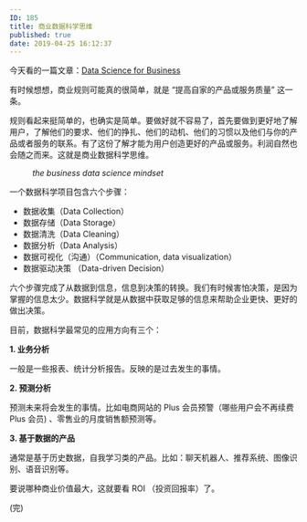 ```yaml
---
ID: 185
title: 商业数据科学思维
published: true
date: 2019-04-25 16:12:37
---
```

<!-- wp:paragraph -->
<p>今天看的一篇文章：<a href="https://data36.com/data-science-for-business/">Data Science for Business</a></p>
<!-- /wp:paragraph -->

<!-- wp:paragraph -->
<p>有时候想想，商业规则可能真的很简单，就是 “提高自家的产品或服务质量” 这一条。</p>
<!-- /wp:paragraph -->

<!-- wp:paragraph -->
<p>规则看起来挺简单的，也确实是简单。要做好就不容易了，首先要做到更好地了解用户，了解他们的要求、他们的挣扎、他们的动机、他们的习惯以及他们与你的产品或者服务的联系。有了这份了解才能为用户创造更好的产品或服务。利润自然也会随之而来。这就是商业数据科学思维。</p>
<!-- /wp:paragraph -->

<!-- wp:image -->
<figure class="wp-block-image"><img src="https://i.loli.net/2019/04/25/5cc16bb148359.png" alt=""/><figcaption><em>the business data science mindset</em></figcaption></figure>
<!-- /wp:image -->

<!-- wp:paragraph -->
<p>一个数据科学项目包含六个步骤：</p>
<!-- /wp:paragraph -->

<!-- wp:list -->
<ul><li>数据收集（Data Collection）</li><li>数据存储（Data Storage）</li><li>数据清洗（Data Cleaning）</li><li>数据分析（Data Analysis）</li><li>数据可视化（沟通）（Communication, data visualization）</li><li>数据驱动决策 （Data-driven Decision）</li></ul>
<!-- /wp:list -->

<!-- wp:paragraph -->
<p>六个步骤完成了从数据到信息，信息到决策的转换。我们有时候害怕决策，是因为掌握的信息太少。数据科学就是从数据中获取足够的信息来帮助企业更快、更好的做出决策。</p>
<!-- /wp:paragraph -->

<!-- wp:paragraph -->
<p>目前，数据科学最常见的应用方向有三个：</p>
<!-- /wp:paragraph -->

<!-- wp:paragraph -->
<p><strong>1. 业务分析</strong></p>
<!-- /wp:paragraph -->

<!-- wp:paragraph -->
<p>一般是一些报表、统计分析报告。反映的是过去发生的事情。</p>
<!-- /wp:paragraph -->

<!-- wp:paragraph -->
<p><strong>2. 预测分析</strong></p>
<!-- /wp:paragraph -->

<!-- wp:paragraph -->
<p>预测未来将会发生的事情。比如电商网站的 Plus 会员预警（哪些用户会不再续费 Plus 会员) 、零售业的月度销售额预测等。</p>
<!-- /wp:paragraph -->

<!-- wp:paragraph -->
<p><strong>3. 基于数据的产品</strong></p>
<!-- /wp:paragraph -->

<!-- wp:paragraph -->
<p>通常是基于历史数据，自我学习类的产品。比如：聊天机器人、推荐系统、图像识别、语音识别等。<br></p>
<!-- /wp:paragraph -->

<!-- wp:paragraph -->
<p>要说哪种商业价值最大，这就要看 ROI （投资回报率）了。</p>
<!-- /wp:paragraph -->

<!-- wp:paragraph -->
<p>(完)</p>
<!-- /wp:paragraph -->
